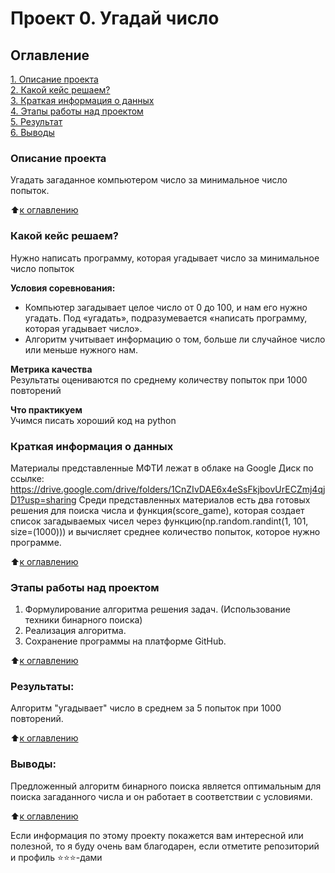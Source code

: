 # Проект 0. Угадай число

## Оглавление  
[1. Описание проекта](.README.md#Описание-проекта)  
[2. Какой кейс решаем?](.README.md#Какой-кейс-решаем)  
[3. Краткая информация о данных](.README.md#Краткая-информация-о-данных)  
[4. Этапы работы над проектом](.README.md#Этапы-работы-над-проектом)  
[5. Результат](.README.md#Результат)    
[6. Выводы](.README.md#Выводы) 

### Описание проекта    
Угадать загаданное компьютером число за минимальное число попыток.

:arrow_up:[к оглавлению](_)


### Какой кейс решаем?    
Нужно написать программу, которая угадывает число за минимальное число попыток

**Условия соревнования:**  
- Компьютер загадывает целое число от 0 до 100, и нам его нужно угадать. Под «угадать», подразумевается «написать программу, которая угадывает число».
- Алгоритм учитывает информацию о том, больше ли случайное число или меньше нужного нам.

**Метрика качества**     
Результаты оцениваются по среднему количеству попыток при 1000 повторений

**Что практикуем**     
Учимся писать хороший код на python


### Краткая информация о данных
Материалы представленные МФТИ лежат в облаке на Google Диск по ссылке: https://drive.google.com/drive/folders/1CnZIvDAE6x4eSsFkjbovUrECZmj4qjD1?usp=sharing
Среди представленных материалов есть два готовых решения для поиска числа и функция(score_game), которая создает список загадываемых чисел через функцию(np.random.randint(1, 101, size=(1000))) и вычисляет среднее количество попыток, которое нужно программе.
  
:arrow_up:[к оглавлению](.README.md#Оглавление)


### Этапы работы над проектом  
1. Формулирование алгоритма решения задач. (Использование техники бинарного поиска)
2. Реализация алгоритма.
3. Сохранение программы на платформе GitHub.

:arrow_up:[к оглавлению](.README.md#Оглавление)


### Результаты:  
Алгоритм "угадывает" число в среднем за 5 попыток при 1000 повторений.

:arrow_up:[к оглавлению](.README.md#Оглавление)


### Выводы:  
Предложенный алгоритм бинарного поиска является оптимальным для поиска загаданного числа и он работает в соответствии с условиями.

:arrow_up:[к оглавлению](.README.md#Оглавление)


Если информация по этому проекту покажется вам интересной или полезной, то я буду очень вам благодарен, если отметите репозиторий и профиль ⭐️⭐️⭐️-дами